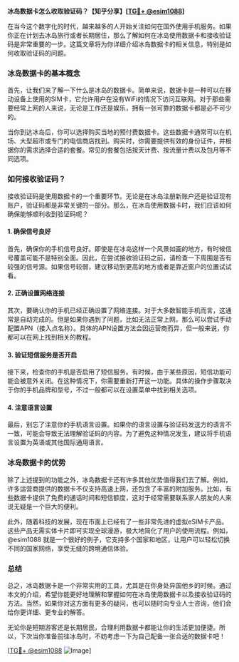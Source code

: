 **冰岛数据卡怎么收取验证码？【知乎分享】[[TG💪+ @esim1088](https://t.me/s/esim1088)]**

在当今这个数字化的时代，越来越多的人开始关注如何在国外使用手机服务。如果你正在计划去冰岛旅行或者长期居住，那么了解如何在冰岛使用数据卡和接收验证码是非常重要的一步。这篇文章将为你详细介绍冰岛数据卡的相关信息，特别是如何收取验证码的问题。

### 冰岛数据卡的基本概念

首先，让我们来了解一下什么是冰岛的数据卡。简单来说，数据卡是一种可以在移动设备上使用的SIM卡，它允许用户在没有WiFi的情况下访问互联网。对于那些需要经常上网的人来说，无论是工作还是娱乐，拥有一张可靠的数据卡都是必不可少的。

当你到达冰岛后，你可以选择购买当地的预付费数据卡。这些数据卡通常可以在机场、大型超市或专门的电信商店找到。购买时，你需要提供有效的身份证件，并根据你的需求选择合适的套餐。常见的套餐包括按天计费、按流量计费以及包月等不同选项。

### 如何接收验证码？

接收验证码是使用数据卡的一个重要环节。无论是在冰岛注册新账户还是验证现有账户，验证码都是非常关键的一部分。那么，在冰岛使用数据卡时，我们应该如何确保能够顺利收到验证码呢？

#### 1. 确保信号良好
首先，确保你的手机信号良好。即使是在冰岛这样一个风景如画的地方，有时候信号覆盖可能不是特别全面。因此，在尝试接收验证码之前，请检查一下周围是否有较强的信号源。如果信号较弱，建议移动到更高的地方或者是靠近窗户的位置试试看。

#### 2. 正确设置网络连接
其次，要确认你的手机已经正确设置了网络连接。对于大多数智能手机而言，这通常是自动完成的。但是如果你遇到了问题，比如无法正常上网，那么可以尝试手动配置APN（接入点名称）。具体的APN设置方法会因运营商而异，但一般来说，你都可以在网上找到相关的教程。

#### 3. 验证短信服务是否开启
接下来，检查你的手机是否启用了短信服务。有时候，由于某些原因，短信功能可能会被意外关闭。在这种情况下，你需要重新打开这一功能。具体的操作步骤取决于你的手机品牌和型号，不过一般都可以在设置菜单中找到相关选项。

#### 4. 注意语言设置
最后，别忘了注意你的手机语言设置。如果你的语言设置与验证码发送方的语言不一致，可能会导致无法理解验证码的内容。为了避免这种情况发生，建议将手机语言设置为英语或其他国际通用语言。

### 冰岛数据卡的优势

除了上述提到的功能之外，冰岛数据卡还有许多其他优势值得我们去了解。例如，许多运营商提供的数据卡不仅支持高速上网，还包含了丰富的附加服务。比如，有些数据卡提供了免费的通话时间和短信额度，这对于经常需要联系家人朋友的人来说无疑是一个巨大的便利。

此外，随着科技的发展，现在市面上已经有了一些非常先进的虚拟eSIM卡产品。这些产品无需实体卡片即可实现全球漫游，极大地简化了用户的使用流程。例如，@esim1088 就是一个很好的例子，它支持多个国家和地区，让用户可以轻松切换不同的国家网络，享受无缝的跨境通信体验。

### 总结

总之，冰岛数据卡是一个非常实用的工具，尤其是在你身处异国他乡的时候。通过本文的介绍，希望你能更好地理解和掌握如何在冰岛使用数据卡以及接收验证码的方法。当然，如果你对这方面有更多的疑问，也可以随时向专业人士咨询，他们会给你更详细、更专业的解答。

无论你是短期游客还是长期居民，合理利用数据卡都能让你的生活更加便捷。所以，下次当你准备前往冰岛时，不妨考虑一下为自己配备一张合适的数据卡吧！

[[TG💪+ @esim1088](https://t.me/s/esim1088) ![Image](https://i.postimg.cc/4NQfJmqS/Snipaste-2025-05-13-00-14-12.png)]